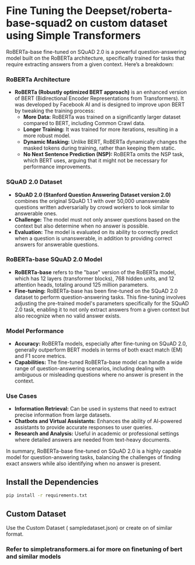 # Fine Tuning the Deepset/roberta-base-squad2 on custom dataset using Simple Transformers

RoBERTa-base fine-tuned on SQuAD 2.0 is a powerful question-answering model built on the RoBERTa architecture, specifically trained for tasks that require extracting answers from a given context. Here’s a breakdown:

### RoBERTa Architecture
- **RoBERTa (Robustly optimized BERT approach)** is an enhanced version of BERT (Bidirectional Encoder Representations from Transformers). It was developed by Facebook AI and is designed to improve upon BERT by tweaking the training process:
  - **More Data:** RoBERTa was trained on a significantly larger dataset compared to BERT, including Common Crawl data.
  - **Longer Training:** It was trained for more iterations, resulting in a more robust model.
  - **Dynamic Masking:** Unlike BERT, RoBERTa dynamically changes the masked tokens during training, rather than keeping them static.
  - **No Next Sentence Prediction (NSP):** RoBERTa omits the NSP task, which BERT uses, arguing that it might not be necessary for performance improvements.

### SQuAD 2.0 Dataset
- **SQuAD 2.0 (Stanford Question Answering Dataset version 2.0)** combines the original SQuAD 1.1 with over 50,000 unanswerable questions written adversarially by crowd workers to look similar to answerable ones. 
- **Challenge:** The model must not only answer questions based on the context but also determine when no answer is possible.
- **Evaluation:** The model is evaluated on its ability to correctly predict when a question is unanswerable, in addition to providing correct answers for answerable questions.

### RoBERTa-base SQuAD 2.0 Model
- **RoBERTa-base** refers to the "base" version of the RoBERTa model, which has 12 layers (transformer blocks), 768 hidden units, and 12 attention heads, totaling around 125 million parameters.
- **Fine-tuning:** RoBERTa-base has been fine-tuned on the SQuAD 2.0 dataset to perform question-answering tasks. This fine-tuning involves adjusting the pre-trained model's parameters specifically for the SQuAD 2.0 task, enabling it to not only extract answers from a given context but also recognize when no valid answer exists.

### Model Performance
- **Accuracy:** RoBERTa models, especially after fine-tuning on SQuAD 2.0, generally outperform BERT models in terms of both exact match (EM) and F1 score metrics.
- **Capabilities:** The fine-tuned RoBERTa-base model can handle a wide range of question-answering scenarios, including dealing with ambiguous or misleading questions where no answer is present in the context.

### Use Cases
- **Information Retrieval:** Can be used in systems that need to extract precise information from large datasets.
- **Chatbots and Virtual Assistants:** Enhances the ability of AI-powered assistants to provide accurate responses to user queries.
- **Research and Analysis:** Useful in academic or professional settings where detailed answers are needed from text-heavy documents.

In summary, RoBERTa-base fine-tuned on SQuAD 2.0 is a highly capable model for question-answering tasks, balancing the challenges of finding exact answers while also identifying when no answer is present.

## Install the Dependencies

``` bash
pip install -r requirements.txt

```
## Custom Dataset

Use the Custom Dataset ( sampledataset.json) or create on of similar format.

### Refer to simpletransformers.ai for more on finetuning of bert and similar models
